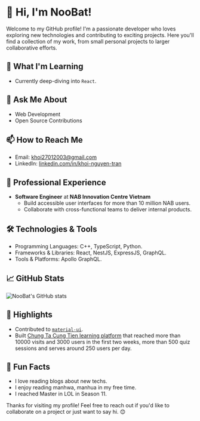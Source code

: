 # 👋 Hi, I'm NooBat!

Welcome to my GitHub profile! I'm a passionate developer who loves exploring new technologies and contributing to exciting projects. Here you'll find a collection of my work, from small personal projects to larger collaborative efforts.

<!--## 🔭 What I'm Currently Working On
- [Project Name](link-to-project): Brief description of the project.
- [Another Project](link-to-project): Brief description of another project.
-->

## 🌱 What I'm Learning
- Currently deep-diving into `React`.

## 💬 Ask Me About
- Web Development
- Open Source Contributions

## 📫 How to Reach Me
- Email: [khoi27012003@gmail.com](mailto:khoi27012003@gmail.com)
- LinkedIn: [linkedin.com/in/khoi-nguyen-tran](https://www.linkedin.com/in/khoi-nguyen-tran)

## 💼 Professional Experience
- **Software Engineer** at **NAB Innovation Centre Vietnam**
  - Build accessible user interfaces for more than 10 million NAB users.
  - Collaborate with cross-functional teams to deliver internal products.

## 🛠️ Technologies & Tools
- Programming Languages: C++, TypeScript, Python.
- Frameworks & Libraries: React, NestJS, ExpressJS, GraphQL.
- Tools & Platforms: Apollo GraphQL.

## 📈 GitHub Stats
![NooBat's GitHub stats](https://github-readme-stats.vercel.app/api?username=NooBat&show_icons=true&theme=radical)

<!--## 📂 Featured Repositories
- [![ReadMe Card](https://github-readme-stats.vercel.app/api/pin/?username=NooBat&repo=repository-name&theme=radical)](https://github.com/NooBat/repository-name)
- [![ReadMe Card](https://github-readme-stats.vercel.app/api/pin/?username=NooBat&repo=another-repository-name&theme=radical)](https://github.com/NooBat/another-repository-name)
-->

## 🌟 Highlights
- Contributed to [`material-ui`](https://github.com/mui/material-ui).
- Built [Chung Ta Cung Tien learning platform](https://chungtacungtien.com/) that reached more than 10000 visits and 3000 users in the first two weeks, more than 500 quiz sessions and serves around 250 users per day.

<!--## 🏆 Achievements
- [Achievement 1]
- [Achievement 2]
-->

## 💬 Fun Facts
- I love reading blogs about new techs.
- I enjoy reading manhwa, manhua in my free time.
- I reached Master in LOL in Season 11.

Thanks for visiting my profile! Feel free to reach out if you'd like to collaborate on a project or just want to say hi. 😊
